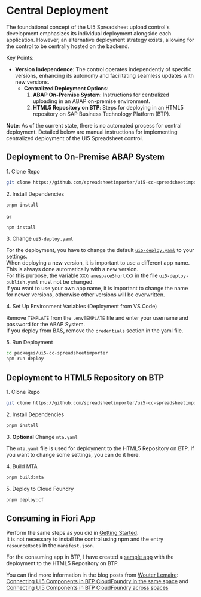 # Central Deployment

The foundational concept of the UI5 Spreadsheet upload control's development emphasizes its individual deployment alongside each application. However, an alternative deployment strategy exists, allowing for the control to be centrally hosted on the backend.

Key Points:  

- **Version Independence**: The control operates independently of specific versions, enhancing its autonomy and facilitating seamless updates with new versions.
  - **Centralized Deployment Options**:
    1. **ABAP On-Premise System**: Instructions for centralized uploading in an ABAP on-premise environment.
    2. **HTML5 Repository on BTP**: Steps for deploying in an HTML5 repository on SAP Business Technology Platform (BTP).

**Note**: As of the current state, there is no automated process for central deployment. Detailed below are manual instructions for implementing centralized deployment of the UI5 Spreadsheet control.

## Deployment to On-Premise ABAP System

1\. Clone Repo

```sh
git clone https://github.com/spreadsheetimporter/ui5-cc-spreadsheetimporter
```

2\. Install Dependencies

```sh
pnpm install
```

or 

```sh
npm install
```

3\. Change `ui5-deploy.yaml`

For the deployment, you have to change the default [`ui5-deploy.yaml`](https://github.com/spreadsheetimporter/ui5-cc-spreadsheetimporter/blob/main/packages/ui5-cc-spreadsheetimporter/ui5-deploy.yaml) to your settings.  
When deploying a new version, it is important to use a different app name. This is always done automatically with a new version.  
For this purpose, the variable `XXXnamespaceShortXXX` in the file `ui5-deploy-publish.yaml` must not be changed.  
If you want to use your own app name, it is important to change the name for newer versions, otherwise other versions will be overwritten.

4\. Set Up Environment Variables (Deployment from VS Code)

Remove `TEMPLATE` from the `.envTEMPLATE` file and enter your username and password for the ABAP System.  
If you deploy from BAS, remove the `credentials` section in the yaml file.

5\. Run Deployment

```sh
cd packages/ui5-cc-spreadsheetimporter
npm run deploy
```

## Deployment to HTML5 Repository on BTP
1\. Clone Repo

```sh
git clone https://github.com/spreadsheetimporter/ui5-cc-spreadsheetimporter
```

2\. Install Dependencies

```sh
pnpm install
```

3\. **Optional** Change `mta.yaml`

The `mta.yaml` file is used for deployment to the HTML5 Repository on BTP. If you want to change some settings, you can do it here.

4\. Build MTA

```sh
pnpm build:mta
```

5\. Deploy to Cloud Foundry

```sh
pnpm deploy:cf
```

## Consuming in Fiori App
Perform the same steps as you did in [Getting Started](./../pages/GettingStarted.md).  
It is not necessary to install the control using npm and the entry `resourceRoots` in the `manifest.json`.

For the consuming app in BTP, I have created a [sample app](https://github.com/spreadsheetimporter/sample-full-btp) with the deployment to the HTML5 Repository on BTP.  

You can find more information in the blog posts from [Wouter Lemaire](https://people.sap.com/wouter.lemaire):  
[Connecting UI5 Components in BTP CloudFoundry in the same space](https://blogs.sap.com/2023/11/09/connecting-ui5-components-in-btp-cloudfoundry-in-the-same-space/) and [Connecting UI5 Components in BTP CloudFoundry across spaces](https://blogs.sap.com/2023/11/09/connecting-ui5-components-in-btp-cloudfoundry-across-spaces/)